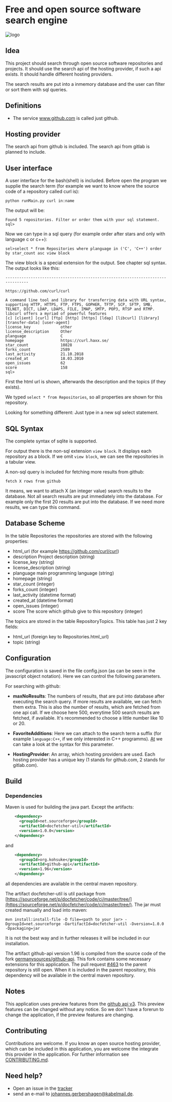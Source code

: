 # Free and open source software search engine #
<img
src="https://raw.githubusercontent.com/germanysources/FOSSwareSearch/master/logo.eps" alt="logo">

## Idea ##
This project should search through open source software repositories and
projects. It should use the search api of the hosting provider, if such a api
exists. It should handle different hosting providers.

The search results are put into a inmemory database and the user can filter or
sort them with sql queries.

## Definitions ##
* The service www.github.com is called just github.

## Hosting provider ##
The search api from github is included. The search api from gitlab is planned
to include.

## User interface ##
A user interface for the bash(shell) is included. Before open the program we supplie
the search term (for example we want to know where the source code of a repository called curl is):
```
python runMain.py curl in:name
```
The output will be:
```
Found 5 repositories. Filter or order them with your sql statement.
sql>
```
Now we can type in a sql query (for example order after stars and only with
language c or c++):
```
sel>select * from Repositories where planguage in ('C', 'C++') order by star_count asc view block
```
The view block is a special extension for the output. See chapter sql
syntax. The output looks like this:
```
--------------------------------------------------------------------------------

https://github.com/curl/curl

A command line tool and library for transferring data with URL syntax, supporting HTTP, HTTPS, FTP, FTPS, GOPHER, TFTP, SCP, SFTP, SMB, TELNET, DICT, LDAP, LDAPS, FILE, IMAP, SMTP, POP3, RTSP and RTMP. libcurl offers a myriad of powerful features
[c] [client] [curl] [ftp] [http] [https] [ldap] [libcurl] [library] [transfer-data] [user-agent]
license_key             other
license_description     Other
planguage               C
homepage                https://curl.haxx.se/
star_count              10828
forks_count             2589
last_activity           21.10.2018
created_at              18.03.2010
open_issues             62
score                   158
sql>
```
First the html url is shown, afterwards the description and the topics (if they exists).

We typed ```select * from Repositories```, so all properties are shown for
this repository.

Looking for something different: Just type in a new sql select statement.

## SQL Syntax ##
The complete syntax of sqlite is supported.

For output there is the non-sql extension ```view block```. It displays each
repository as a block. If we omit ```view block```, we can see the
repositories in a tabular view.

A non-sql query is included for fetching more results from github:
```
fetch X rows from github
```
It means, we want to attach X (an integer value) search results to the
database. Not all search results are put immediately into the database. For
example only the first 20 results are put into the database. If we need more
results, we can type this command.

## Database Scheme ##
In the table Repositories the repositories are stored with the following
properties:
* html_url (for example https://github.com/curl/curl)
* description Project description (string)
* license_key (string)
* license_description (string)
* planguage main programming language (string)
* homepage (string)
* star_count (integer)
* forks_count (integer)
* last_activity (datetime format)
* created_at (datetime format)
* open_issues (integer)
* score The score which github give to this repository (integer)

The topics are stored in the table RepositoryTopics. This table has just 2 key
fields:
* html_url (foreign key to Repositories.html_url)
* topic (string)

## Configuration ##
The configuration is saved in the file config.json (as can be seen in the javascript object notation).
Here we can control the following parameters.

For searching with github:
* **maxNoResults**: The numbers of results, that are put into database after
executing the search query. If more results are available, we can fetch them
extra. This is also the number of results, which are fetched from one api
call. If we choose here 500, everytime 500 search results are fetched, if
available. It's recommended to choose a little number like 10 or 20.

* **FavoriteAdditions**: Here we can attach to the search term a suffix (for
 example ```language:C++```, if we only interested in C++
 programms). [At](https://help.github.com/articles/searching-for-repositories/)
 we can take a look at the syntax for this parameter.

* **HostingProvider**: An array, which hosting providers are used. Each hosting
    provider has a unique key (1 stands for github.com, 2 stands for gitlab.com).

## Build ##
### Dependencies ###
Maven is used for building the java part. Except the artifacts:
```xml
    <dependency>
      <groupId>net.sourceforge</groupId>
      <artifactId>docfetcher-util</artifactId>
      <version>1.0.0</version>
    </dependency>
```
and
```xml
    <dependency>
      <groupId>org.kohsuke</groupId>
      <artifactId>github-api</artifactId>
      <version>1.96</version>
    </dependency>
```
all dependencies are available in the central maven repository.

The artifact docfetcher-util is util package from
[https://sourceforge.net/p/docfetcher/code/ci/master/tree/](https://sourceforge.net/p/docfetcher/code/ci/master/tree/). The
jar must created manually and load into maven:
```
mvn install:install-file -D file=<path to your jar> -DgroupId=net.sourceforge -DartifactId=docfetcher-util -Dversion=1.0.0 -Dpackaging=jar
```
It is not the best way and in further releases it will be included in our
installation.

The artifact github-api version 1.96 is compiled from the source code of the
fork
[germanysources/github-api](https://github.com/germanysources/github-api). This
fork contains some necessary extensions for this application. The pull request
[#463](https://github.com/kohsuke/github-api/pull/463) to the parent repository is still open. When it is included in the
parent repository, this dependency will be available in the central maven repository.

## Notes ##
This application uses preview features from the [github api v3](https://developer.github.com/v3/). This preview
features can be changed without any notice. So we don't have a forerun to change the
application, if the preview features are changing.

## Contributing ##
Contributions are welcome. If you know an open source hosting provider, which
can be included in this application, you are welcome the integrate this
provider in the application.
For further information see [CONTRIBUTING.md](https://github.com/germanysources/FOSSwareSearch/blob/master/CONTRIBUTING.md).

## Need help? ##
* Open an issue in the
[tracker](https://github.com/germanysources/FOSSwareSearch/issues)
* send an e-mail to [johannes.gerbershagen@kabelmail.de](johannes.gerbershagen@kabelmail.de).


